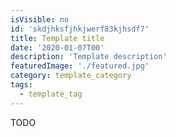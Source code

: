 ```yaml
---
isVisible: no
id: 'skdjhksfjhkjwerf83kjhsdf7'
title: Template title
date: '2020-01-07T00'
description: 'Template description'
featuredImage: './featured.jpg'
category: template_category
tags:
  - template_tag
---
```


TODO
